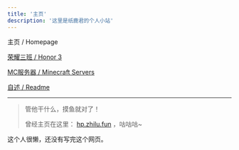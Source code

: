 ```yaml
---
title: '主页'
description: '这里是纸鹿君的个人小站'
---
```


主页 / Homepage

[荣耀三班 / Honor 3](http://zhilu.fun/honor3)

[MC服务器 / Minecraft Servers](http://zhilu.fun/mc)

[自述 / Readme](http://zhilu.fun/readme)

------



>管他干什么，摸鱼就对了！
>
>曾经主页在这里： [hp.zhilu.fun](http://hp.zhilu.fun) ，咕咕咕~

这个人很懒，还没有写完这个网页。